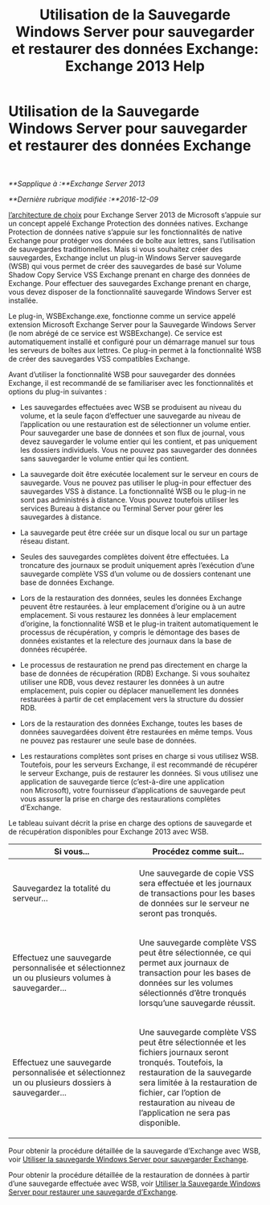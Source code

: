 ﻿---
title: 'Utilisation de la Sauvegarde Windows Server pour sauvegarder et restaurer des données Exchange: Exchange 2013 Help'
TOCTitle: Utilisation de la Sauvegarde Windows Server pour sauvegarder et restaurer des données Exchange
ms:assetid: 0fac891a-5713-42b6-afd5-c91b2b88f966
ms:mtpsurl: https://technet.microsoft.com/fr-fr/library/Dd876851(v=EXCHG.150)
ms:contentKeyID: 50477513
ms.date: 05/23/2018
mtps_version: v=EXCHG.150
ms.translationtype: MT
---

# Utilisation de la Sauvegarde Windows Server pour sauvegarder et restaurer des données Exchange

 

_**Sapplique à :**Exchange Server 2013_

_**Dernière rubrique modifiée :**2016-12-09_

[l’architecture de choix](https://blogs.technet.com/b/exchange/archive/2014/04/21/the-preferred-architecture.aspx) pour Exchange Server 2013 de Microsoft s’appuie sur un concept appelé Exchange Protection des données natives. Exchange Protection de données native s’appuie sur les fonctionnalités de native Exchange pour protéger vos données de boîte aux lettres, sans l’utilisation de sauvegardes traditionnelles. Mais si vous souhaitez créer des sauvegardes, Exchange inclut un plug-in Windows Server sauvegarde (WSB) qui vous permet de créer des sauvegardes de basé sur Volume Shadow Copy Service VSS Exchange prenant en charge des données de Exchange. Pour effectuer des sauvegardes Exchange prenant en charge, vous devez disposer de la fonctionnalité sauvegarde Windows Server est installée.

Le plug-in, WSBExchange.exe, fonctionne comme un service appelé extension Microsoft Exchange Server pour la Sauvegarde Windows Server (le nom abrégé de ce service est WSBExchange). Ce service est automatiquement installé et configuré pour un démarrage manuel sur tous les serveurs de boîtes aux lettres. Ce plug-in permet à la fonctionnalité WSB de créer des sauvegardes VSS compatibles Exchange.

Avant d’utiliser la fonctionnalité WSB pour sauvegarder des données Exchange, il est recommandé de se familiariser avec les fonctionnalités et options du plug-in suivantes :

  - Les sauvegardes effectuées avec WSB se produisent au niveau du volume, et la seule façon d’effectuer une sauvegarde au niveau de l’application ou une restauration est de sélectionner un volume entier. Pour sauvegarder une base de données et son flux de journal, vous devez sauvegarder le volume entier qui les contient, et pas uniquement les dossiers individuels. Vous ne pouvez pas sauvegarder des données sans sauvegarder le volume entier qui les contient.

  - La sauvegarde doit être exécutée localement sur le serveur en cours de sauvegarde. Vous ne pouvez pas utiliser le plug-in pour effectuer des sauvegardes VSS à distance. La fonctionnalité WSB ou le plug-in ne sont pas administrés à distance. Vous pouvez toutefois utiliser les services Bureau à distance ou Terminal Server pour gérer les sauvegardes à distance.

  - La sauvegarde peut être créée sur un disque local ou sur un partage réseau distant.

  - Seules des sauvegardes complètes doivent être effectuées. La troncature des journaux se produit uniquement après l’exécution d’une sauvegarde complète VSS d’un volume ou de dossiers contenant une base de données Exchange.

  - Lors de la restauration des données, seules les données Exchange peuvent être restaurées. à leur emplacement d’origine ou à un autre emplacement. Si vous restaurez les données à leur emplacement d’origine, la fonctionnalité WSB et le plug-in traitent automatiquement le processus de récupération, y compris le démontage des bases de données existantes et la relecture des journaux dans la base de données récupérée.

  - Le processus de restauration ne prend pas directement en charge la base de données de récupération (RDB) Exchange. Si vous souhaitez utiliser une RDB, vous devez restaurer les données à un autre emplacement, puis copier ou déplacer manuellement les données restaurées à partir de cet emplacement vers la structure du dossier RDB.

  - Lors de la restauration des données Exchange, toutes les bases de données sauvegardées doivent être restaurées en même temps. Vous ne pouvez pas restaurer une seule base de données.

  - Les restaurations complètes sont prises en charge si vous utilisez WSB. Toutefois, pour les serveurs Exchange, il est recommandé de récupérer le serveur Exchange, puis de restaurer les données. Si vous utilisez une application de sauvegarde tierce (c’est-à-dire une application non Microsoft), votre fournisseur d’applications de sauvegarde peut vous assurer la prise en charge des restaurations complètes d’Exchange.

Le tableau suivant décrit la prise en charge des options de sauvegarde et de récupération disponibles pour Exchange 2013 avec WSB.


<table>
<colgroup>
<col style="width: 50%" />
<col style="width: 50%" />
</colgroup>
<thead>
<tr class="header">
<th>Si vous...</th>
<th>Procédez comme suit...</th>
</tr>
</thead>
<tbody>
<tr class="odd">
<td><p>Sauvegardez la totalité du serveur...</p></td>
<td><p>Une sauvegarde de copie VSS sera effectuée et les journaux de transactions pour les bases de données sur le serveur ne seront pas tronqués.</p></td>
</tr>
<tr class="even">
<td><p>Effectuez une sauvegarde personnalisée et sélectionnez un ou plusieurs volumes à sauvegarder...</p></td>
<td><p>Une sauvegarde complète VSS peut être sélectionnée, ce qui permet aux journaux de transaction pour les bases de données sur les volumes sélectionnés d’être tronqués lorsqu’une sauvegarde réussit.</p></td>
</tr>
<tr class="odd">
<td><p>Effectuez une sauvegarde personnalisée et sélectionnez un ou plusieurs dossiers à sauvegarder...</p></td>
<td><p>Une sauvegarde complète VSS peut être sélectionnée et les fichiers journaux seront tronqués. Toutefois, la restauration de la sauvegarde sera limitée à la restauration de fichier, car l’option de restauration au niveau de l’application ne sera pas disponible.</p></td>
</tr>
</tbody>
</table>


Pour obtenir la procédure détaillée de la sauvegarde d’Exchange avec WSB, voir [Utiliser la sauvegarde Windows Server pour sauvegarder Exchange](use-windows-server-backup-to-back-up-exchange-exchange-2013-help.md).

Pour obtenir la procédure détaillée de la restauration de données à partir d’une sauvegarde effectuée avec WSB, voir [Utiliser la Sauvegarde Windows Server pour restaurer une sauvegarde d’Exchange](use-windows-server-backup-to-restore-a-backup-of-exchange-exchange-2013-help.md).

